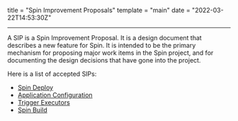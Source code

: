 title = "Spin Improvement Proposals"
template = "main"
date = "2022-03-22T14:53:30Z"

---

A SIP is a Spin Improvement Proposal. It is a design document that describes a
new feature for Spin. It is intended to be the primary mechanism for proposing
major work items in the Spin project, and for documenting the design decisions
that have gone into the project.

Here is a list of accepted SIPs:

- [Spin Deploy](../sips/001-spin-deploy.md)
- [Application Configuration](../sips/002-app-config.md)
- [Trigger Executors](../sips/003-trigger-executors.md)
- [Spin Build](../sips/004-spin-build.md)
